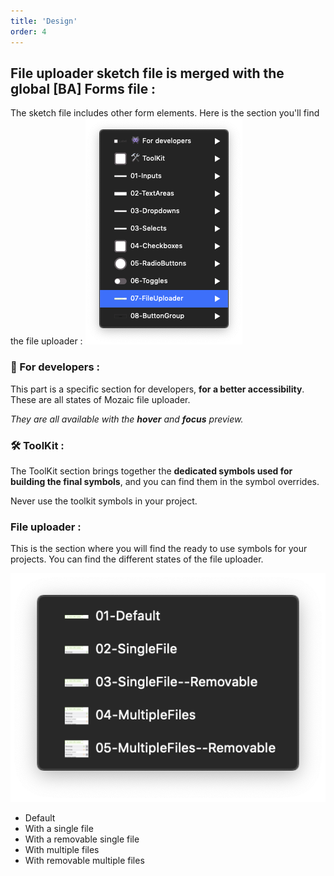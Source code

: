 ```yaml
---
title: 'Design'
order: 4
---
```


## File uploader sketch file is merged with the global [BA] Forms file :

The sketch file includes other form elements. Here is the section you'll find the file uploader :
![fileuploader-sketch-menu](fileuploader-sketch-menu.png)

### **👾 For developers :**

This part is a specific section for developers, **for a better accessibility**. These are all states of Mozaic file uploader.

_They are all available with the **hover** and **focus** preview._

### **🛠 ToolKit :**

The ToolKit section brings together the **dedicated symbols used for building the final symbols**, and you can find them in the symbol overrides.
<br>

<hint type="dont">
  <hintitem dont="true">
  Never use the toolkit symbols in your project.
  </hintitem>
</hint>

### **File uploader :**

This is the section where you will find the ready to use symbols for your projects. You can find the different states of the file uploader.

![fileuploader-sketch-menu2](fileuploader-sketch-menu2.png)

- Default
- With a single file
- With a removable single file
- With multiple files
- With removable multiple files
